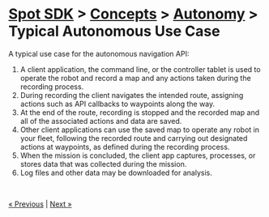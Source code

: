 <!--
Copyright (c) 2020 Boston Dynamics, Inc.  All rights reserved.

Downloading, reproducing, distributing or otherwise using the SDK Software
is subject to the terms and conditions of the Boston Dynamics Software
Development Kit License (20191101-BDSDK-SL).
-->

# [Spot SDK](../../../README.md) > [Concepts](../README.md) > [Autonomy](README.md) > <br/> Typical Autonomous Use Case

A typical use case for the autonomous navigation API:



1. A client application, the command line, or the controller tablet is used to operate the robot and record a map and any actions taken during the recording process.
2. During recording the client navigates the intended route, assigning actions such as API callbacks to waypoints along the way.
3. At the end of the route, recording is stopped and the recorded map and all of the associated actions and data are saved.
4. Other client applications can use the saved map to operate any robot in your fleet, following the recorded route and carrying out designated actions at waypoints, as defined during the recording process.
5. When the mission is concluded, the client app captures, processes, or stores data that was collected during the mission.
6. Log files and other data may be downloaded for analysis.


<br />

<a href="components_of_autonomous_navigation.md" class="previous">&laquo; Previous</a>  |  <a href="autonomous_navigation_services.md" class="next">Next &raquo;</a>


<!--- image and page reference link definitions --->
[autonomous-top]: Readme.md "Spot SDK: Autonomy, GraphNav, and Missions"
[code-examples]: autonomous_navigation_code_examples.md "Autonomous navigation code examples"
[components]: components_of_autonomous_navigation.md "Components of autonomous navigation"
[typical]: typical_autonomous_navigation_use_case.md "Typical autonomous navigation use cases"
[autonomous-services]: autonomous_navigation_services.md "Autonomous navigation services"
[service]: graphnav_service.md "GraphNav service"
[map-structure]: graphnav_map_structure.md "GraphNav map structure"
[initialization]: initialization.md "Initialization"
[localization]: localization.md "Localization"
[locomotion]: graphnav_and_robot_locomotion.md "GraphNav and robot locomotion"
[missions]: missions_service.md "Missions service"
[worldobject]: worldobject_service.md "WorldObject service"
